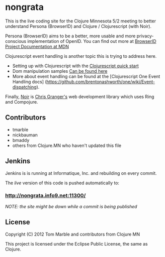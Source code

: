 # nongrata

This is the live coding site for the Clojure Minnesota 5/2 meeting to better 
understand Persona (BrowserID) and Clojure / Clojurescript (with Noir).

Persona (BrowserID) aims to be a better, more usable and more privacy-conscious
implementation of OpenID. You can find out more at [BrowserID Project Documentation at MDN](https://developer.mozilla.org/en/BrowserID#The_BrowserID_Project)

Clojurescript event handling is another topic this is trying to address here. 
* Setting up with Clojurescript with the [Clojurescript quick start](https://github.com/clojure/clojurescript/wiki/Quick-Start)
* Dom manipulation samples [Can be found here](https://github.com/clojure/clojurescript/blob/master/samples/dom/src/dom/test.cljs)
* More about event handling can be found at the [Clojurescript One Event Handling docs] (https://github.com/brentonashworth/one/wiki/Event-dispatching).

Finally, [Noir](https://github.com/ibdknox/webnoir) is [Chris Granger's](https://github.com/ibdknox) web development library which uses Ring and Compojure.

## Contributors

* tmarble
* nickbauman
* bmaddy
* others from Clojure.MN who haven't updated this file

## Jenkins

Jenkins is is running at Informatique, Inc. and rebuilding on every commit.

The *live* version of this code is pushed automatically to:

### http://nongrata.info9.net:11300/

*NOTE: the site might be down while a commit is being published*

## License

Copyright (C) 2012 Tom Marble and contributors from Clojure MN

This project is licensed under the Eclipse Public License, the same as Clojure.

